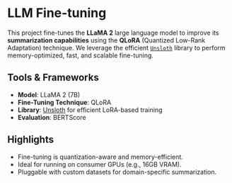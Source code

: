 # LLM Fine-tuning

This project fine-tunes the **LLaMA 2** large language model to improve its **summarization capabilities** using the **QLoRA** (Quantized Low-Rank Adaptation) technique. We leverage the efficient [`Unsloth`](https://github.com/unslothai/unsloth) library to perform memory-optimized, fast, and scalable fine-tuning.

## Tools & Frameworks

* **Model**: LLaMA 2 (7B)
* **Fine-Tuning Technique**: QLoRA
* **Library**: [Unsloth](https://github.com/unslothai/unsloth) for efficient LoRA-based training
* **Evaluation**: BERTScore

## Highlights

* Fine-tuning is quantization-aware and memory-efficient.
* Ideal for running on consumer GPUs (e.g., 16GB VRAM).
* Pluggable with custom datasets for domain-specific summarization.
